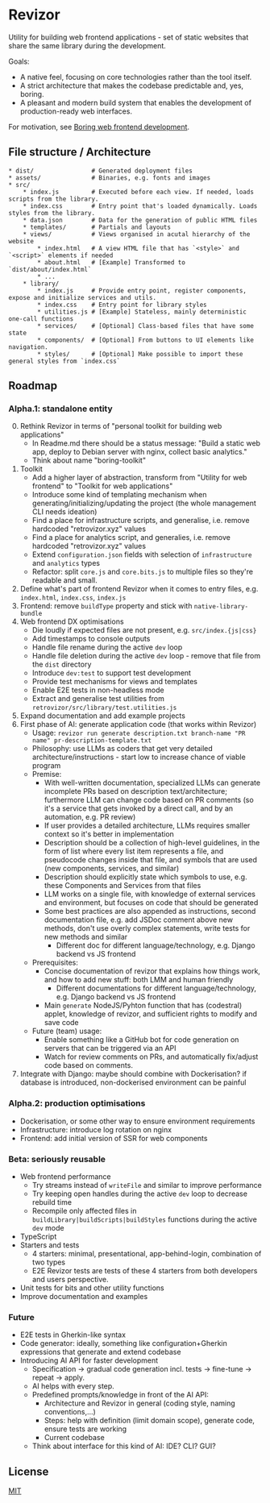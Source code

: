 # Revizor

Utility for building web frontend applications - set of static websites that share the same library during the development.

Goals:

* A native feel, focusing on core technologies rather than the tool itself.
* A strict architecture that makes the codebase predictable and, yes, boring.
* A pleasant and modern build system that enables the development of production-ready web interfaces.

For motivation, see [Boring web frontend development](https://retrovizor.xyz/text/boring-web-frontend-development/).

## File structure / Architecture

```
* dist/                # Generated deployment files
* assets/              # Binaries, e.g. fonts and images
* src/
    * index.js         # Executed before each view. If needed, loads scripts from the library.
    * index.css        # Entry point that's loaded dynamically. Loads styles from the library.
    * data.json        # Data for the generation of public HTML files
    * templates/       # Partials and layouts
    * views/           # Views organised in acutal hierarchy of the website
        * index.html   # A view HTML file that has `<style>` and `<script>` elements if needed
        * about.html   # [Example] Transformed to `dist/about/index.html`
        * ...
    * library/
        * index.js     # Provide entry point, register components, expose and initialize services and utils.
        * index.css    # Entry point for library styles
        * utilities.js # [Example] Stateless, mainly deterministic one-call functions
        * services/    # [Optional] Class-based files that have some state
        * components/  # [Optional] From buttons to UI elements like navigation.
        * styles/      # [Optional] Make possible to import these general styles from `index.css`
```

## Roadmap

### Alpha.1: standalone entity

0. Rethink Revizor in terms of "personal toolkit for building web applications"
    * In Readme.md there should be a status message: "Build a static web app, deploy to Debian server with nginx, collect basic analytics."
    * Think about name "boring-toolkit"
1. Toolkit
    * Add a higher layer of abstraction, transform from "Utility for web frontend" to "Toolkit for web applications"
    * Introduce some kind of templating mechanism when generating/initializing/updating the project (the whole management CLI needs ideation)
    * Find a place for infrastructure scripts, and generalise, i.e. remove hardcoded "retrovizor.xyz" values
    * Find a place for analytics script, and generalies, i.e. remove hardcoded "retrovizor.xyz" values
    * Extend `configuration.json` fields with selection of `infrastructure` and `analytics` types
    * Refactor: split `core.js` and `core.bits.js` to multiple files so they're readable and small.
2. Define what's part of frontend Revizor when it comes to entry files, e.g. `index.html`, `index.css`, `index.js`
3. Frontend: remove `buildType` property and stick with `native-library-bundle`
4. Web frontend DX optimisations
    * Die loudly if expected files are not present, e.g. `src/index.{js|css}`
    * Add timestamps to console outputs
    * Handle file rename during the active `dev` loop
    * Handle file deletion during the active `dev` loop - remove that file from the `dist` directory
    * Introduce `dev:test` to support test development
    * Provide test mechanisms for views and templates
    * Enable E2E tests in non-headless mode
    * Extract and generalise test utilities from `retrovizor/src/library/test.utilities.js`
5. Expand documentation and add example projects
6. First phase of AI: generate application code (that works within Revizor)
    * Usage: `revizor run generate description.txt branch-name "PR name" pr-description-template.txt`
    * Philosophy: use LLMs as coders that get very detailed architecture/instructions - start low to increase chance of viable program
    * Premise:
        * With well-written documentation, specialized LLMs can generate incomplete PRs based on description text/architecture; furthermore
          LLM can change code based on PR comments (so it's a service that gets invoked by a direct call, and by an automation, e.g. PR review)
        * If user provides a detailed architecture, LLMs requires smaller context so it's better in implementation
        * Description should be a collection of high-level guidelines, in the form of list where every list item represents a file, and pseudocode
          changes inside that file, and symbols that are used (new components, services, and similar)
        * Description should explicitly state which symbols to use, e.g. these Components and Services from that files
        * LLM works on a single file, with knowledge of external services and environment, but focuses on code that should be generated
        * Some best practices are also appended as instructions, second documentation file, e.g. add JSDoc comment above new methods, don't use
          overly complex statements, write tests for new methods and similar
            * Different doc for different language/technology, e.g. Django backend vs JS frontend
    * Prerequisites:
        * Concise documentation of revizor that explains how things work, and how to add new stuff: both LMM and human friendly
            * Different documentations for different language/technology, e.g. Django backend vs JS frontend
        * Main `generate` NodeJS/Pyhton function that has (codestral) applet, knowledge of revizor, and sufficient rights to modify and save code
    * Future (team) usage:
        * Enable something like a GitHub bot for code generation on servers that can be triggered via an API
        * Watch for review comments on PRs, and automatically fix/adjust code based on comments.
7. Integrate with Django: maybe should combine with Dockerisation? if database is introduced, non-dockerised environment can be painful

### Alpha.2: production optimisations

* Dockerisation, or some other way to ensure environment requirements
* Infrastructure: introduce log rotation on nginx
* Frontend: add initial version of SSR for web components

### Beta: seriously reusable

* Web frontend performance
    * Try streams instead of `writeFile` and similar to improve performance 
    * Try keeping open handles during the active `dev` loop to decrease rebuild time
    * Recompile only affected files in `buildLibrary|buildScripts|buildStyles` functions during the active `dev` mode
* TypeScript
* Starters and tests
    * 4 starters: minimal, presentational, app-behind-login, combination of two types
    * E2E Revizor tests are tests of these 4 starters from both developers and users perspective.
* Unit tests for bits and other utility functions
* Improve documentation and examples

### Future

* E2E tests in Gherkin-like syntax
* Code generator: ideally, something like configuration+Gherkin expressions that generate and extend codebase
* Introducing AI API for faster development
    * Specification -> gradual code generation incl. tests -> fine-tune -> repeat -> apply.
    * AI helps with every step.
    * Predefined prompts/knowledge in front of the AI API:
        * Architecture and Revizor in general (coding style, naming conventions,...)
        * Steps: help with definition (limit domain scope), generate code, ensure tests are working
        * Current codebase
    * Think about interface for this kind of AI: IDE? CLI? GUI?

## License

[MIT](License)
